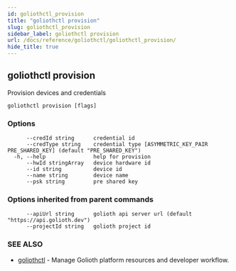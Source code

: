 ```yaml
---
id: goliothctl_provision
title: "goliothctl provision"
slug: goliothctl_provision
sidebar_label: goliothctl provision
url: /docs/reference/goliothctl/goliothctl_provision/
hide_title: true
---
```

## goliothctl provision

Provision devices and credentials

```
goliothctl provision [flags]
```

### Options

```
      --credId string      credential id
      --credType string    credential type [ASYMMETRIC_KEY_PAIR PRE_SHARED_KEY] (default "PRE_SHARED_KEY")
  -h, --help               help for provision
      --hwId stringArray   device hardware id
      --id string          device id
      --name string        device name
      --psk string         pre shared key
```

### Options inherited from parent commands

```
      --apiUrl string      golioth api server url (default "https://api.golioth.dev")
      --projectId string   golioth project id
```

### SEE ALSO

* [goliothctl](/docs/reference/goliothctl/goliothctl/)	 - Manage Golioth platform resources and developer workflow.

